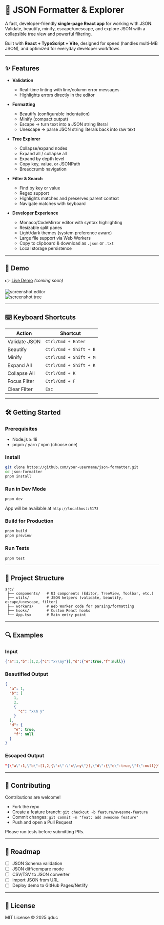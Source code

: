 # 🧩 JSON Formatter & Explorer

A fast, developer-friendly **single-page React app** for working with JSON.  
Validate, beautify, minify, escape/unescape, and explore JSON with a collapsible tree view and powerful filtering.  

Built with **React + TypeScript + Vite**, designed for speed (handles multi-MB JSON), and optimized for everyday developer workflows.

---

## ✨ Features

- **Validation**
  - Real-time linting with line/column error messages
  - Highlights errors directly in the editor

- **Formatting**
  - Beautify (configurable indentation)
  - Minify (compact output)
  - Escape → turn text into a JSON string literal
  - Unescape → parse JSON string literals back into raw text

- **Tree Explorer**
  - Collapse/expand nodes
  - Expand all / collapse all
  - Expand by depth level
  - Copy key, value, or JSONPath
  - Breadcrumb navigation

- **Filter & Search**
  - Find by key or value
  - Regex support
  - Highlights matches and preserves parent context
  - Navigate matches with keyboard

- **Developer Experience**
  - Monaco/CodeMirror editor with syntax highlighting
  - Resizable split panes
  - Light/dark themes (system preference aware)
  - Large file support via Web Workers
  - Copy to clipboard & download as `.json` or `.txt`
  - Local storage persistence

---

## 🚀 Demo

👉 [Live Demo](#) *(coming soon)*  

![screenshot editor](docs/screenshot-editor.png)  
![screenshot tree](docs/screenshot-tree.png)  

---

## ⌨️ Keyboard Shortcuts

| Action           | Shortcut             |
|------------------|----------------------|
| Validate JSON    | `Ctrl/Cmd + Enter`  |
| Beautify         | `Ctrl/Cmd + Shift + B` |
| Minify           | `Ctrl/Cmd + Shift + M` |
| Expand All       | `Ctrl/Cmd + Shift + K` |
| Collapse All     | `Ctrl/Cmd + K` |
| Focus Filter     | `Ctrl/Cmd + F` |
| Clear Filter     | `Esc` |

---

## 🛠️ Getting Started

### Prerequisites
- Node.js ≥ 18
- pnpm / yarn / npm (choose one)

### Install
```bash
git clone https://github.com/your-username/json-formatter.git
cd json-formatter
pnpm install
````

### Run in Dev Mode

```bash
pnpm dev
```

App will be available at `http://localhost:5173`

### Build for Production

```bash
pnpm build
pnpm preview
```

### Run Tests

```bash
pnpm test
```

---

## 📂 Project Structure

```
src/
 ├── components/   # UI components (Editor, TreeView, Toolbar, etc.)
 ├── utils/        # JSON helpers (validate, beautify, escape/unescape, filter)
 ├── workers/      # Web Worker code for parsing/formatting
 ├── hooks/        # Custom React hooks
 └── App.tsx       # Main entry point
```

---

## 🔍 Examples

### Input

```json
{"a":1,"b":[1,2,{"c":"x\\ny"}],"d":{"e":true,"f":null}}
```

### Beautified Output

```json
{
  "a": 1,
  "b": [
    1,
    2,
    {
      "c": "x\n y"
    }
  ],
  "d": {
    "e": true,
    "f": null
  }
}
```

### Escaped Output

```json
"{\"a\":1,\"b\":[1,2,{\"c\":\"x\\ny\"}],\"d\":{\"e\":true,\"f\":null}}"
```

---

## 🤝 Contributing

Contributions are welcome!

* Fork the repo
* Create a feature branch: `git checkout -b feature/awesome-feature`
* Commit changes: `git commit -m "feat: add awesome feature"`
* Push and open a Pull Request

Please run tests before submitting PRs.

---

## 📌 Roadmap

* [ ] JSON Schema validation
* [ ] JSON diff/compare mode
* [ ] CSV/TSV to JSON converter
* [ ] Import JSON from URL
* [ ] Deploy demo to GitHub Pages/Netlify

---

## 📄 License

MIT License © 2025 qduc
